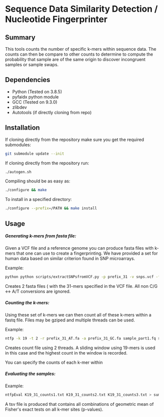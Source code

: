 # Sequence Data Similarity Detection / Nucleotide Fingerprinter
## Summary

This tools counts the number of specific k-mers within sequence data. The counts can then be compare to other counts to determine to compute the probability that sample are of the same origin to discover incongruent samples or sample swaps.

## Dependencies

* Python (Tested on 3.8.5)
* pyfaidx python module
* GCC (Tested on 9.3.0)
* zlibdev
* Autotools (if directly cloning from repo)

## Installation

If cloning directly from the repository make sure you get the required submodules:
```bash
git submodule update --init
```
If cloning directly from the repository run:
```bash
./autogen.sh
```
Compiling should be as easy as:
```bash
./configure && make
```
To install in a specified directory:
```bash
./configure --prefix=/PATH && make install
```

## Usage

##### Generating k-mers from fasta file:

Given a VCF file and a reference genome you can produce fasta files with k-mers that one can use to create a fingerprinting. We have provided a set for human data based on similar criterion found in SNP microarrays.

Example:

```bash
python python scripts/extractSNPsfromVCF.py -p prefix_31 -v snps.vcf -f reference.fa -k 31
```

Creates 2 fasta files ( with the 31-mers specified in the VCF file. All non C/G <-> A/T conversions are ignored.

##### Counting the k-mers:

Using these set of k-mers we can then count all of these k-mers within a fastq file. Files may be gziped and multiple threads can be used.

Example:

```bash
ntfp -k 19 -t 2 -r prefix_31_AT.fa -a prefix_31_GC.fa sample_part1.fq sample_part2.fq > K19_31_counts.txt
```

Creates count file using 2 threads. A sliding window using 19-mers is used in this case and the highest count in the window is recorded.

You can specify the counts of each k-mer within

##### Evaluating the samples:

Example:

```bash
ntfpEval K19_31_counts1.txt K19_31_counts2.txt K19_31_counts3.txt > summary.tsv
```

A tsv file is produced that contains all combinations of geometric mean of Fisher's exact tests on all k-mer sites (p-values).


